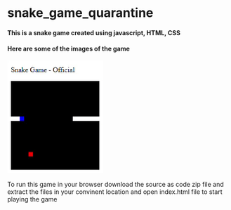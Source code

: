 # snake_game_quarantine
<h4>
  This is a snake game created using javascript, HTML, CSS
</h4>
<h4>
  Here are some of the images of the game
</h4>
<img src="snake.gif">
<p>
  To run this game in your browser download the source as code zip file and extract the files in your convinent location and open index.html file to start playing the game
</p>
